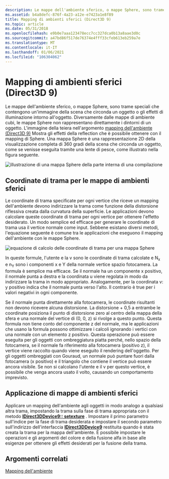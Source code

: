```yaml
---
description: Le mappe dell'ambiente sferico, o mappe Sphere, sono trame speciali che contengono un'immagine della scena che circonda un oggetto o gli effetti di illuminazione intorno all'oggetto.
ms.assetid: b4a8defc-876f-4a23-a12e-e7423a1e8f89
title: Mapping di ambienti sferici (Direct3D 9)
ms.topic: article
ms.date: 05/31/2018
ms.openlocfilehash: e9b0e7aaa123478ecc7cc327dca0b13a8aae3d0c
ms.sourcegitcommit: a47bd86f517de76374e4fff33cfeb613eb259a7e
ms.translationtype: MT
ms.contentlocale: it-IT
ms.lasthandoff: 01/06/2021
ms.locfileid: "106304062"
---
```

# <a name="spherical-environment-mapping-direct3d-9"></a>Mapping di ambienti sferici (Direct3D 9)

Le mappe dell'ambiente sferico, o mappe Sphere, sono trame speciali che contengono un'immagine della scena che circonda un oggetto o gli effetti di illuminazione intorno all'oggetto. Diversamente dalle mappe di ambiente cubi, le mappe Sphere non rappresentano direttamente i dintorni di un oggetto. L'immagine della teiera nell'argomento [mapping dell'ambiente (Direct3D 9)](environment-mapping.md) Mostra gli effetti della reflection che è possibile ottenere con il mapping di Sphere. Una mappa Sphere è una rappresentazione 2D della visualizzazione completa di 360 gradi della scena che circonda un oggetto, come se venisse eseguita tramite una lente di pesce, come illustrato nella figura seguente.

![illustrazione di una mappa Sphere della parte interna di una compilazione](images/spheremap.png)

## <a name="texture-coordinates-for-spherical-environment-maps"></a>Coordinate di trama per le mappe di ambienti sferici

Le coordinate di trama specificate per ogni vertice che riceve un mapping dell'ambiente devono indirizzare la trama come funzione della distorsione riflessiva creata dalla curvatura della superficie. Le applicazioni devono calcolare queste coordinate di trama per ogni vertice per ottenere l'effetto desiderato. Un modo semplice ed efficace per generare le coordinate di trama usa il vertice normale come input. Sebbene esistano diversi metodi, l'equazione seguente è comune tra le applicazioni che eseguono il mapping dell'ambiente con le mappe Sphere.

![equazione di calcolo delle coordinate di trama per una mappa Sphere](images/spheremap-formula.png)

In queste formule, l'utente e la v sono le coordinate di trama calcolate e N<sub>x</sub> e n<sub>Y</sub> sono i componenti x e Y della normale vertice spazio fotocamera. La formula è semplice ma efficace. Se il normale ha un componente x positivo, il normale punta a destra e la coordinata u viene regolata in modo da indirizzare la trama in modo appropriato. Analogamente, per la coordinata v: y positivo indica che il normale punta verso l'alto. Il contrario è true per i valori negativi in ogni componente.

Se il normale punta direttamente alla fotocamera, le coordinate risultanti non devono ricevere alcuna distorsione. La distorsione + 0,5 a entrambe le coordinate posiziona il punto di distorsione zero al centro della mappa della sfera e una normale del vertice di (0, 0, z) si rivolge a questo punto. Questa formula non tiene conto del componente z del normale, ma le applicazioni che usano la formula possono ottimizzare i calcoli ignorando i vertici con una normale con un elemento z positivo. Questa operazione può essere eseguita per gli oggetti con ombreggiatura piatta perché, nello spazio della fotocamera, se il normale fa riferimento alla fotocamera (positivo z), il vertice viene raccolto quando viene eseguito il rendering dell'oggetto. Per gli oggetti ombreggiati con Gouraud, un normale può puntare fuori dalla fotocamera (x positivo) e il triangolo che contiene il vertice può essere ancora visibile. Se non si calcolano l'utente e il v per questo vertice, è possibile che venga ancora usato il volto, causando un comportamento imprevisto.

## <a name="applying-spherical-environment-maps"></a>Applicazione di mappe di ambienti sferici

Applicare un mapping dell'ambiente agli oggetti in modo analogo a qualsiasi altra trama, impostando la trama sulla fase di trama appropriata con il metodo [**IDirect3DDevice9:: setexture**](/windows/desktop/api) . Impostare il primo parametro sull'indice per la fase di trama desiderata e impostare il secondo parametro sull'indirizzo dell'interfaccia [**IDirect3DDevice9**](/windows/win32/api/d3d9helper/nn-d3d9helper-idirect3ddevice9) restituita quando è stata creata la trama per la mappa dell'ambiente. È possibile impostare le operazioni e gli argomenti del colore e della fusione alfa in base alle esigenze per ottenere gli effetti desiderati per la fusione della trama.

## <a name="related-topics"></a>Argomenti correlati

<dl> <dt>

[Mapping dell'ambiente](environment-mapping.md)
</dt> </dl>

 

 
